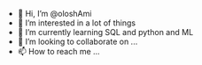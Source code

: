 - 👋 Hi, I’m @oloshAmi
- 👀 I’m interested in a lot of things
- 🌱 I’m currently learning SQL and python and ML
- 💞️ I’m looking to collaborate on ...
- 📫 How to reach me ...

<!---
oloshAmi/oloshAmi is a ✨ special ✨ repository because its `README.md` (this file) appears on your GitHub profile.
You can click the Preview link to take a look at your changes.
--->
